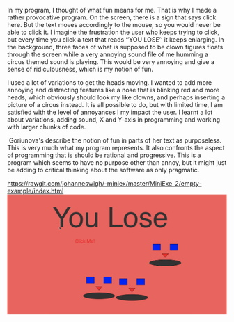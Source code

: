 In my program, I thought of what fun means for me. That is why I made a rather provocative program. On the screen, there is a sign that says click here. But the text moves accordingly to the mouse, so you would never be able to click it. I imagine the  frustration the user who keeps trying to click, but every time you click a text that reads ‘’YOU LOSE’’ it keeps enlarging. In the background, three faces of what is supposed to be clown figures floats through the screen while a very annoying sound file of me humming a circus themed sound is playing. This would be very annoying and give a sense of ridiculousness, which is my notion of fun.

I used a lot of variations to get the heads moving. I wanted to add more annoying and distracting features like a nose that is blinking red and more heads, which obviously should look my like clowns, and perhaps inserting a picture of a circus instead. It is all possible to do, but with limited time, I am satisfied with the level of annoyances I my impact the user. I learnt a lot about variations, adding sound, X and Y-axis in programming and working with larger chunks of code. 

 Goriunova's describe the notion of fun in parts of her text as purposeless. This is very much what my program represents. It also confronts the aspect of programming that is should be rational and progressive. This is a program which seems to have no purpose other than annoy, but it might just be adding to critical thinking about the software as only pragmatic.

https://rawgit.com/johanneswigh/-miniex/master/MiniExe_2/empty-example/index.html
![alt tekst](https://github.com/johanneswigh/-miniex/blob/master/MiniExe_2/Mini_ex2.png?raw=true)
